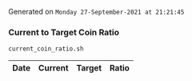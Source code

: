 Generated on `Monday 27-September-2021 at 21:21:45`

### Current to Target Coin Ratio
`current_coin_ratio.sh`

Date|Current|Target|Ratio
---|---|---|---
